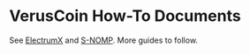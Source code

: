 # VerusCoin How-To Documents

See [ElectrumX](ElectrumX.md) and [S-NOMP](S-NOMP.md). More guides to follow.
